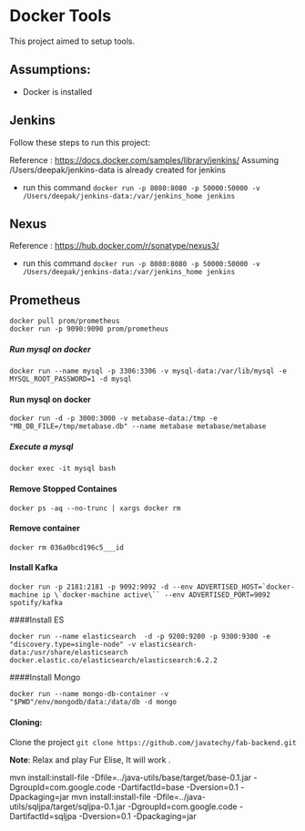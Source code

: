 # Docker Tools
This project aimed to setup tools.

Assumptions:
-----------------------------
 * Docker is installed

Jenkins
-----------------------------
Follow these steps to run this project:

Reference : https://docs.docker.com/samples/library/jenkins/
Assuming /Users/deepak/jenkins-data is already created for jenkins
 * run this command `docker run -p 8080:8080 -p 50000:50000 -v /Users/deepak/jenkins-data:/var/jenkins_home jenkins`

Nexus
-----------------------------

Reference : https://hub.docker.com/r/sonatype/nexus3/
 * run this command `docker run -p 8080:8080 -p 50000:50000 -v /Users/deepak/jenkins-data:/var/jenkins_home jenkins`

Prometheus
------------------
```
docker pull prom/prometheus
docker run -p 9090:9090 prom/prometheus
```
##### Run mysql on docker
```
docker run --name mysql -p 3306:3306 -v mysql-data:/var/lib/mysql -e MYSQL_ROOT_PASSWORD=1 -d mysql
```
#### Run mysql on docker
```
docker run -d -p 3000:3000 -v metabase-data:/tmp -e "MB_DB_FILE=/tmp/metabase.db" --name metabase metabase/metabase
```
##### Execute a mysql
```
docker exec -it mysql bash
```

#### Remove Stopped Containes
```
docker ps -aq --no-trunc | xargs docker rm
```

#### Remove container
```
docker rm 036a0bcd196c5___id
```

#### Install Kafka
```
docker run -p 2181:2181 -p 9092:9092 -d --env ADVERTISED_HOST=`docker-machine ip \`docker-machine active\`` --env ADVERTISED_PORT=9092 spotify/kafka
```


####Install ES
```
docker run --name elasticsearch  -d -p 9200:9200 -p 9300:9300 -e "discovery.type=single-node" -v elasticsearch-data:/usr/share/elasticsearch docker.elastic.co/elasticsearch/elasticsearch:6.2.2
```

####Install Mongo
```
docker run --name mongo-db-container -v "$PWD"/env/mongodb/data:/data/db -d mongo
```

#### Cloning:
Clone the project `git clone https://github.com/javatechy/fab-backend.git`

**Note**: Relax and play Fur Elise, It will work  .




mvn install:install-file -Dfile=../java-utils/base/target/base-0.1.jar -DgroupId=com.google.code -DartifactId=base -Dversion=0.1 -Dpackaging=jar
mvn install:install-file -Dfile=../java-utils/sqljpa/target/sqljpa-0.1.jar -DgroupId=com.google.code -DartifactId=sqljpa -Dversion=0.1 -Dpackaging=jar



